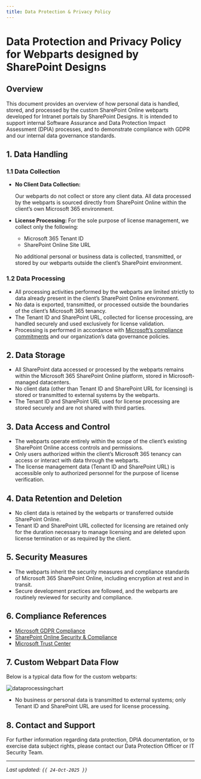 ```yaml
---
title: Data Protection & Privacy Policy
---
```


# Data Protection and Privacy Policy for Webparts designed by SharePoint Designs

## Overview

This document provides an overview of how personal data is handled, stored, and processed by the custom SharePoint Online webparts developed for Intranet portals by SharePoint Designs. It is intended to support internal Software Assurance and Data Protection Impact Assessment (DPIA) processes, and to demonstrate compliance with GDPR and our internal data governance standards.

## 1. Data Handling

### 1.1 Data Collection

- **No Client Data Collection:**

  Our webparts do not collect or store any client data. All data processed by the webparts is sourced directly from SharePoint Online within the client’s own Microsoft 365 environment.

- **License Processing:**
  For the sole purpose of license management, we collect only the following:

  - Microsoft 365 Tenant ID
  - SharePoint Online Site URL

  No additional personal or business data is collected, transmitted, or stored by our webparts outside the client’s SharePoint environment.

### 1.2 Data Processing

- All processing activities performed by the webparts are limited strictly to data already present in the client’s SharePoint Online environment.
- No data is exported, transmitted, or processed outside the boundaries of the client’s Microsoft 365 tenancy.
- The Tenant ID and SharePoint URL, collected for license processing, are handled securely and used exclusively for license validation.
- Processing is performed in accordance with [Microsoft’s compliance commitments](https://docs.microsoft.com/en-us/compliance/regulatory/gdpr) and our organization’s data governance policies.

## 2. Data Storage

- All SharePoint data accessed or processed by the webparts remains within the Microsoft 365 SharePoint Online platform, stored in Microsoft-managed datacenters.
- No client data (other than Tenant ID and SharePoint URL for licensing) is stored or transmitted to external systems by the webparts.
- The Tenant ID and SharePoint URL used for license processing are stored securely and are not shared with third parties.

## 3. Data Access and Control

- The webparts operate entirely within the scope of the client’s existing SharePoint Online access controls and permissions.
- Only users authorized within the client’s Microsoft 365 tenancy can access or interact with data through the webparts.
- The license management data (Tenant ID and SharePoint URL) is accessible only to authorized personnel for the purpose of license verification.

## 4. Data Retention and Deletion

- No client data is retained by the webparts or transferred outside SharePoint Online.
- Tenant ID and SharePoint URL collected for licensing are retained only for the duration necessary to manage licensing and are deleted upon license termination or as required by the client.

## 5. Security Measures

- The webparts inherit the security measures and compliance standards of Microsoft 365 SharePoint Online, including encryption at rest and in transit.
- Secure development practices are followed, and the webparts are routinely reviewed for security and compliance.

## 6. Compliance References

- [Microsoft GDPR Compliance](https://docs.microsoft.com/en-us/compliance/regulatory/gdpr)
- [SharePoint Online Security & Compliance](https://docs.microsoft.com/en-us/sharepoint/security-for-sharepoint-online)
- [Microsoft Trust Center](https://www.microsoft.com/en-us/trust-center/product-overview?product=SharePoint)

## 7. Custom Webpart Data Flow

Below is a typical data flow for the custom webparts:

![dataprocessingchart](/img/uploads/dataprocessingchart.png)

- No business or personal data is transmitted to external systems; only Tenant ID and SharePoint URL are used for license processing.

## 8. Contact and Support

For further information regarding data protection, DPIA documentation, or to exercise data subject rights, please contact our Data Protection Officer or IT Security Team.

---

_Last updated: `{{ 24-Oct-2025 }}`_
